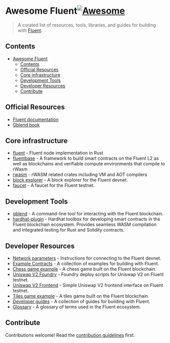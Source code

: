 # Awesome Fluent[![Awesome](https://awesome.re/badge-flat2.svg)](https://awesome.re)

> A curated list of resources, tools, libraries, and guides for building with [Fluent](https://fluent.xyz/).

## Contents

- [Awesome Fluent](#awesome-fluent)
  - [Contents](#contents)
  - [Official Resources](#official-resources)
  - [Core infrastructure](#core-infrastructure)
  - [Development Tools](#development-tools)
  - [Developer Resources](#developer-resources)
  - [Contribute](#contribute)

## Official Resources

- [Fluent documentation](https://docs.fluent.xyz/)
- [Gblend book](https://book.gblend.xyz/introduction/)

## Core infrastructure

- [fluent](https://github.com/fluentlabs-xyz/fluent) - Fluent node implementation in Rust
- [fluentbase](https://github.com/fluentlabs-xyz/fluentbase) - A framework to build smart contracts on the Fluent L2 as well as blockchains and verifiable compute environments that compile to rWasm
- [rwasm](https://github.com/fluentlabs-xyz/rwasm) - rWASM related crates including VM and AOT compilers
- [block explorer](https://blockscout.dev.gblend.xyz/) - A block explorer for the Fluent devnet.
- [faucet](https://faucet.dev.gblend.xyz/) - A faucet for the Fluent testnet.

## Development Tools

- [gblend](https://github.com/fluentlabs-xyz/gblend) - A command-line tool for interacting with the Fluent blockchain.
- [hardhat-plugin](https://github.com/fluentlabs-xyz/hardhat-plugin) - Hardhat toolbox for developing smart contracts in the Fluent blockchain ecosystem. Provides seamless WASM compilation and integrated testing for Rust and Solidity contracts.

## Developer Resources

- [Network parameters](https://docs.fluentlabs.xyz/learn/developer-preview/connect-to-the-fluent-devnet) - Instructions for connecting to the Fluent devnet.
- [Example Contracts](https://github.com/fluentlabs-xyz/fluentbase/tree/devel/examples) - A collection of examples for building with Fluent.
- [Chess game example](https://chess.gblend.xyz/) - A chess game built on the Fluent blockchain.
- [Uniswap V2 Foundry](https://github.com/fluentlabs-xyz/uniswapV2_foundry_deploy) - Foundry deploy scripts for Uniswap V2 on Fluent testnet.
- [Uniswap V2 Frontend](https://github.com/fluentlabs-xyz/uniswapv2_frontend_testnet) - Simple Uniswap V2 frontend interface on Fluent testnet.
- [Tiles game example](https://tiles.gblend.xyz/) - A tiles game built on the Fluent blockchain.
- [Developer guides](https://docs.fluentlabs.xyz/learn/developer-guides/developer-quickstart-guides) - A collection of guides for building with Fluent.
- [Glossary](https://docs.fluentlabs.xyz/learn/resources/glossary) - A glossary of terms used in the Fluent ecosystem.
  
## Contribute

Contributions welcome! Read the [contribution guidelines](contributing.md) first.
